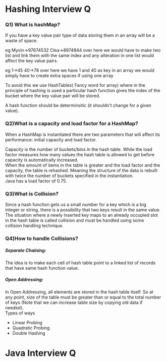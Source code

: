 # Hashing Interview Q
### Q1) What is hashMap?
If you have a key value pair type of data storing them in an array will be a waste of space.

eg  Myvin->97674532 Clea->8974844 over here we would have to make two list and link them with the same index and any alteration in one list would affect the key value pairs.

eg 1->45 40->78 over here we have 1 and 40 as key in an array we would simply have to create extra spaces if using one array

To avoid this we use HashTables( Fancy word for array) where in the principle of hashing is used a particular hash function gives the index of the bucket where the key value pair will be stored.

A hash function should be determinsitic (it shouldn't change for a given value).

### Q2)What is a capacity and load factor for a HashMap?
When a HashMap is instantiated there are two parameters that will affect its performance: initial capacity and load factor.

Capacity is the number of buckets/bins in the hash table.
While the load factor measures how many values the hash table is allowed to get before capacity is automatically increased.  
When the amount of items in the table is greater and the load factor and the capacity, the table is rehashed. Meaning the structure of the data is rebuilt with twice the number of buckets specified in the instantiation.  
Java has a load factor of 0.75.

### Q3)What is Collision?
Since a hash function gets us a small number for a key which is a big integer or string, there is a possibility that two keys result in the same value. The situation where a newly inserted key maps to an already occupied slot in the hash table is called collision and must be handled using some collision handling technique.

### Q4)How to handle Collisions?
##### Separate Chaining: 
The idea is to make each cell of hash table point to a linked list of records that have same hash function value.

##### Open Addressing: 
In Open Addressing, all elements are stored in the hash table itself. So at any point, size of the table must be greater than or equal to the total number of keys (Note that we can increase table size by copying old data if needed).  
Types of ways     
* Linear Probing
* Quadratic Probing 
* Double Hashing 

# Java Interview Q

